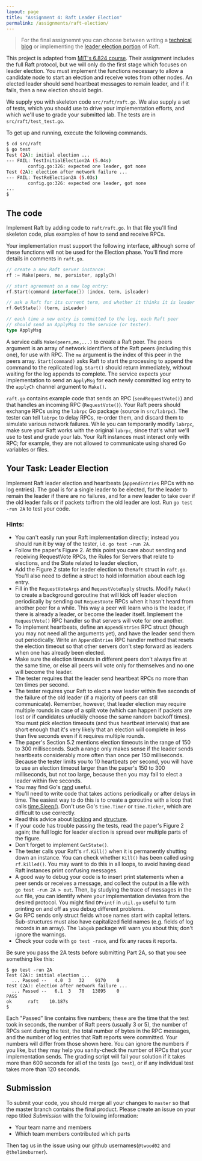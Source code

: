 ```yaml
---
layout: page
title: "Assignment 4: Raft Leader Election"
permalink: /assignments/raft-election/
---
```


> For the final assignemnt you can choose between writing a [technical blog](/assignments/technical-blog-2/) or implementing the [leader election portion](/assignments/raft-election/) of Raft.


This project is adapted from [MIT's 6.824 course](https://pdos.csail.mit.edu/6.824/index.html). Their assignment includes the full Raft protocol, but we will only do the first stage which focuses on leader election. You must implement the functions necessary to allow a candidate node to start an election and receive votes from other nodes. An elected leader should send heartbeat messages to remain leader, and if it fails, then a new election should begin.


We supply you with skeleton code `src/raft/raft.go`. We also supply a set of tests, which you should use to drive your implementation efforts, and which we'll use to grade your submitted lab. The tests are in `src/raft/test_test.go`.

To get up and running, execute the following commands. 

```bash
$ cd src/raft
$ go test
Test (2A): initial election ...
--- FAIL: TestInitialElection2A (5.04s)
        config.go:326: expected one leader, got none
Test (2A): election after network failure ...
--- FAIL: TestReElection2A (5.03s)
        config.go:326: expected one leader, got none
...
$
```

## The code
Implement Raft by adding code to `raft/raft.go`. In that file you'll find skeleton code, plus examples of how to send and receive RPCs.

Your implementation must support the following interface, although some of these functions will not be used for the Election phase. You'll find more details in comments in `raft.go`. 

```go
// create a new Raft server instance:
rf := Make(peers, me, persister, applyCh)

// start agreement on a new log entry:
rf.Start(command interface{}) (index, term, isleader)

// ask a Raft for its current term, and whether it thinks it is leader
rf.GetState() (term, isLeader)

// each time a new entry is committed to the log, each Raft peer
// should send an ApplyMsg to the service (or tester).
type ApplyMsg
```

A service calls `Make(peers,me,...)` to create a Raft peer. The peers argument is an array of network identifiers of the Raft peers (including this one), for use with RPC. The `me` argument is the index of this peer in the peers array. `Start(command)` asks Raft to start the processing to append the command to the replicated log. `Start()` should return immediately, without waiting for the log appends to complete. The service expects your implementation to send an `ApplyMsg` for each newly committed log entry to the `applyCh` channel argument to `Make()`.

`raft.go` contains example code that sends an RPC (`sendRequestVote()`) and that handles an incoming RPC (`RequestVote()`). Your Raft peers should exchange RPCs using the `labrpc` Go package (source in `src/labrpc`). The tester can tell `labrpc` to delay RPCs, re-order them, and discard them to simulate various network failures. While you can temporarily modify `labrpc`, make sure your Raft works with the original `labrpc`, since that's what we'll use to test and grade your lab. Your Raft instances must interact only with RPC; for example, they are not allowed to communicate using shared Go variables or files. 

## Your Task: Leader Election
Implement Raft leader election and heartbeats (`AppendEntries` RPCs with no log entries). The goal is for a single leader to be elected, for the leader to remain the leader if there are no failures, and for a new leader to take over if the old leader fails or if packets to/from the old leader are lost. Run `go test -run 2A` to test your code. 

### Hints:
  - You can't easily run your Raft implementation directly; instead you should run it by way of the tester, i.e. `go test -run 2A`.
  - Follow the paper's Figure 2. At this point you care about sending and receiving RequestVote RPCs, the Rules for Servers that relate to elections, and the State related to leader election,
  - Add the Figure 2 state for leader election to the`Raft` struct in `raft.go`. You'll also need to define a struct to hold information about each log entry.
  - Fill in the `RequestVoteArgs` and `RequestVoteReply` structs. Modify `Make()` to create a background goroutine that will kick off leader election periodically by sending out `RequestVote` RPCs when it hasn't heard from another peer for a while. This way a peer will learn who is the leader, if there is already a leader, or become the leader itself. Implement the `RequestVote()` RPC handler so that servers will vote for one another.
  - To implement heartbeats, define an `AppendEntries` RPC struct (though you may not need all the arguments yet), and have the leader send them out periodically. Write an `AppendEntries` RPC handler method that resets the election timeout so that other servers don't step forward as leaders when one has already been elected.
  - Make sure the election timeouts in different peers don't always fire at the same time, or else all peers will vote only for themselves and no one will become the leader.
  - The tester requires that the leader send heartbeat RPCs no more than ten times per second.
  - The tester requires your Raft to elect a new leader within five seconds of the failure of the old leader (if a majority of peers can still communicate). Remember, however, that leader election may require multiple rounds in case of a split vote (which can happen if packets are lost or if candidates unluckily choose the same random backoff times). You must pick election timeouts (and thus heartbeat intervals) that are short enough that it's very likely that an election will complete in less than five seconds even if it requires multiple rounds.
  - The paper's Section 5.2 mentions election timeouts in the range of 150 to 300 milliseconds. Such a range only makes sense if the leader sends heartbeats considerably more often than once per 150 milliseconds. Because the tester limits you to 10 heartbeats per second, you will have to use an election timeout larger than the paper's 150 to 300 milliseconds, but not too large, because then you may fail to elect a leader within five seconds.
  - You may find Go's [rand](https://golang.org/pkg/math/rand/) useful.
  - You'll need to write code that takes actions periodically or after delays in time. The easiest way to do this is to create a goroutine with a loop that calls [time.Sleep()](https://golang.org/pkg/time/#Sleep). Don't use Go's `time.Timer` or `time.Ticker`, which are difficult to use correctly.
  - Read this advice about [locking](https://pdos.csail.mit.edu/6.824/labs/raft-locking.txt) and [structure](https://pdos.csail.mit.edu/6.824/labs/raft-structure.txt).
  - If your code has trouble passing the tests, read the paper's Figure 2 again; the full logic for leader election is spread over multiple parts of the figure.
  - Don't forget to implement `GetState()`.
  - The tester calls your Raft's `rf.Kill()` when it is permanently shutting down an instance. You can check whether `Kill()` has been called using `rf.killed()`. You may want to do this in all loops, to avoid having dead Raft instances print confusing messages.
  - A good way to debug your code is to insert print statements when a peer sends or receives a message, and collect the output in a file with `go test -run 2A > out`. Then, by studying the trace of messages in the `out` file, you can identify where your implementation deviates from the desired protocol. You might find `DPrintf` in `util.go` useful to turn printing on and off as you debug different problems.
  - Go RPC sends only struct fields whose names start with capital letters. Sub-structures must also have capitalized field names (e.g. fields of log records in an array). The `labgob` package will warn you about this; don't ignore the warnings.
  - Check your code with `go test -race`, and fix any races it reports.

Be sure you pass the 2A tests before submitting Part 2A, so that you see something like this:

```
$ go test -run 2A
Test (2A): initial election ...
  ... Passed --   4.0  3   32    9170    0
Test (2A): election after network failure ...
  ... Passed --   6.1  3   70   13895    0
PASS
ok      raft    10.187s
$
```

Each "Passed" line contains five numbers; these are the time that the test took in seconds, the number of Raft peers (usually 3 or 5), the number of RPCs sent during the test, the total number of bytes in the RPC messages, and the number of log entries that Raft reports were committed. Your numbers will differ from those shown here. You can ignore the numbers if you like, but they may help you sanity-check the number of RPCs that your implementation sends. The grading script will fail your solution if it takes more than 600 seconds for all of the tests (`go test`), or if any individual test takes more than 120 seconds. 

## Submission
To submit your code, you should merge all your changes to `master` so that the master branch contains the final product. Please create an issue on your repo titled *Submission* with the following information:

  - Your team name and members
  - Which team members contributed which parts

Then tag us in the issue using our github usernames(`@twood02` and `@thelimeburner`).

